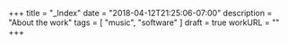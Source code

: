 +++
title = "_Index"
date = "2018-04-12T21:25:06-07:00"
description = "About the work"
tags = [
  "music",
  "software"
]
draft = true
workURL = ""
+++
